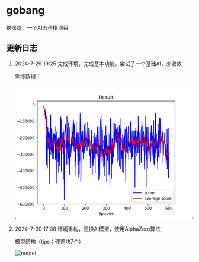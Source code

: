 # gobang
欸嘿嘿，一个AI五子棋项目

## 更新日志

1. 2024-7-29 19:25
   完成环境，完成基本功能，尝试了一个基础AI，未收敛

   训练数据：

   ![img](./info/0.png)

2. 2024-7-30 17:08
   环境重构，更换AI模型，使用AlphaZero算法

   模型结构（tips：残差块7个）

   ![model](d:/UserData/gobang/info/net.drawio.svg)